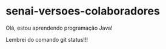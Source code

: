 # senai-versoes-colaboradores

Olá, estou aprendendo programação Java!

Lembrei do comando git status!!!
